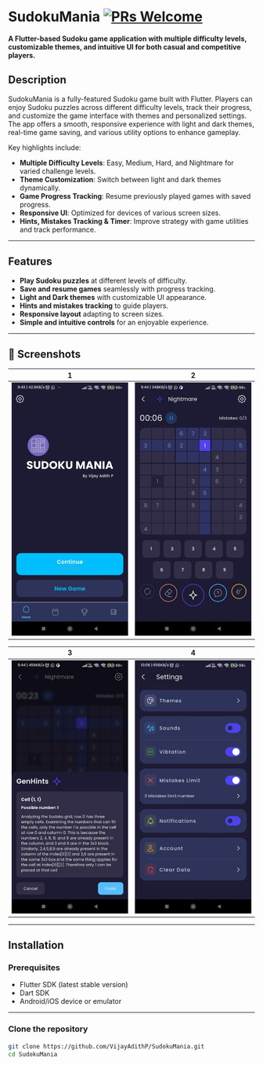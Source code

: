 # SudokuMania [![PRs Welcome](https://img.shields.io/badge/PRs-welcome-brightgreen.svg?style=flat-square)](http://makeapullrequest.com)

**A Flutter-based Sudoku game application with multiple difficulty levels, customizable themes, and intuitive UI for both casual and competitive players.**

## Description

SudokuMania is a fully-featured Sudoku game built with Flutter. Players can enjoy Sudoku puzzles across different difficulty levels, track their progress, and customize the game interface with themes and personalized settings. The app offers a smooth, responsive experience with light and dark themes, real-time game saving, and various utility options to enhance gameplay.

Key highlights include:
- **Multiple Difficulty Levels**: Easy, Medium, Hard, and Nightmare for varied challenge levels.
- **Theme Customization**: Switch between light and dark themes dynamically.
- **Game Progress Tracking**: Resume previously played games with saved progress.
- **Responsive UI**: Optimized for devices of various screen sizes.
- **Hints, Mistakes Tracking & Timer**: Improve strategy with game utilities and track performance.

---

## Features

- **Play Sudoku puzzles** at different levels of difficulty.
- **Save and resume games** seamlessly with progress tracking.
- **Light and Dark themes** with customizable UI appearance.
- **Hints and mistakes tracking** to guide players.
- **Responsive layout** adapting to screen sizes.
- **Simple and intuitive controls** for an enjoyable experience.

---

## 📸 Screenshots

| 1 | 2 |
|------|------|
| <img src="ss/img1.jpeg" width="400"> | <img src="ss/img2.jpeg" width="400"> |

| 3 | 4 |
|------|------|
| <img src="ss/img3.jpeg" width="400"> | <img src="ss/img9.jpeg" width="400"> |

---

## Installation

### Prerequisites

- Flutter SDK (latest stable version)
- Dart SDK
- Android/iOS device or emulator

---

### Clone the repository

```bash
git clone https://github.com/VijayAdithP/SudokuMania.git
cd SudokuMania
